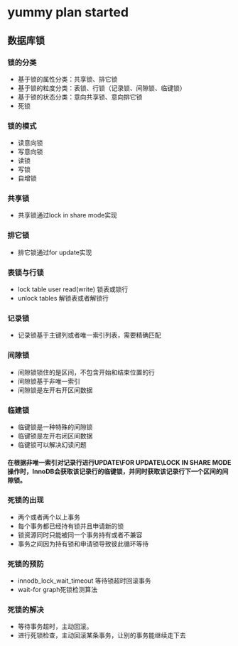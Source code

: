 # yummy plan started

## 数据库锁

### 锁的分类
* 基于锁的属性分类：共享锁、排它锁
* 基于锁的粒度分类：表锁、行锁（记录锁、间隙锁、临键锁）
* 基于锁的状态分类：意向共享锁、意向排它锁
* 死锁

### 锁的模式
* 读意向锁
* 写意向锁
* 读锁
* 写锁
* 自增锁

### 共享锁
* 共享锁通过lock in share mode实现

### 排它锁
* 排它锁通过for update实现

### 表锁与行锁
* lock table user read(write) 锁表或锁行
* unlock tables 解锁表或者解锁行

### 记录锁
* 记录锁基于主键列或者唯一索引列表，需要精确匹配
### 间隙锁
* 间隙锁锁住的是区间，不包含开始和结束位置的行
* 间隙锁基于非唯一索引
* 间隙锁是左开右开区间数据
### 临建锁
* 临键锁是一种特殊的间隙锁
* 临键锁是左开右闭区间数据
* 临键锁可以解决幻读问题
#### 在根据非唯一索引对记录行进行UPDATE\FOR UPDATE\LOCK IN SHARE MODE操作时，InnoDB会获取该记录行的临键锁，并同时获取该记录行下一个区间的间隙锁。

### 死锁的出现
* 两个或者两个以上事务
* 每个事务都已经持有锁并且申请新的锁
* 锁资源同时只能被同一个事务持有或者不兼容
* 事务之间因为持有锁和申请锁导致彼此循环等待

### 死锁的预防
* innodb_lock_wait_timeout 等待锁超时回滚事务
* wait-for graph死锁检测算法

### 死锁的解决
* 等待事务超时，主动回滚。
* 进行死锁检查，主动回滚某条事务，让别的事务能继续走下去
